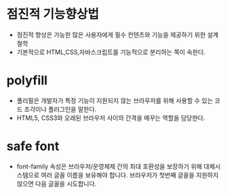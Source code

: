 # 점진적 기능향상법

- 점진적 향상은 가능한 많은 사용자에게 필수 컨텐츠와 기능을 제공하기 위한 설계 철학
- 기본적으로 HTML,CSS,자바스크립트를 기능적으로 분리하는 쪽이 속한다.

# polyfill

- 폴리필은 개발자가 특정 기능이 지원되지 않는 브라우저를 위해 사용할 수 있는 코드 조각이나 플러그인을 말한다.
- HTML5, CSS3와 오래된 브라우저 사이의 간격을 메꾸는 역할을 담당한다.

# safe font

- font-family 속성은 브라우저/운영체제 간의 최대 호환성을 보장하기 위해 대체시스템으로 여러 글꼴 이름을 보유해야 합니다. 브라우저가 첫번째 글꼴을 지원하지 않으면 다음 글꼴을 시도합니다.
